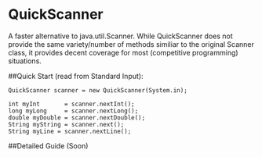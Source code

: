# QuickScanner
A faster alternative to java.util.Scanner. While QuickScanner does not provide the same variety/number of methods similiar to the original Scanner class, it provides decent coverage for most (competitive programming) situations.

##Quick Start (read from Standard Input):
```
QuickScanner scanner = new QuickScanner(System.in);

int myInt       = scanner.nextInt();
long myLong     = scanner.nextLong();
double myDouble = scanner.nextDouble();
String myString = scanner.next();
String myLine = scanner.nextLine();
```

##Detailed Guide
(Soon)
